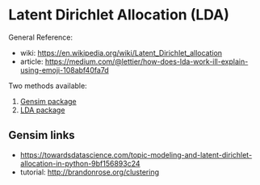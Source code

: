 # Latent Dirichlet Allocation (LDA) 

General Reference: 

- wiki: https://en.wikipedia.org/wiki/Latent_Dirichlet_allocation
- article: https://medium.com/@lettier/how-does-lda-work-ill-explain-using-emoji-108abf40fa7d

Two methods available: 

1. [Gensim package](https://radimrehurek.com/gensim/)
2. [LDA package](https://pythonhosted.org/lda/) 


## Gensim links 

- https://towardsdatascience.com/topic-modeling-and-latent-dirichlet-allocation-in-python-9bf156893c24
- tutorial: http://brandonrose.org/clustering


